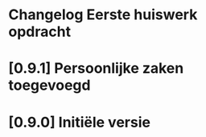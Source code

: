 # Changelog Eerste huiswerk opdracht

# [0.9.1] Persoonlijke zaken toegevoegd
# [0.9.0] Initiële versie